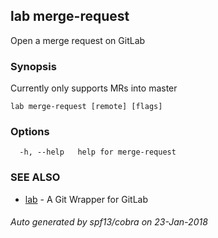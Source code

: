 ## lab merge-request

Open a merge request on GitLab

### Synopsis


Currently only supports MRs into master

```
lab merge-request [remote] [flags]
```

### Options

```
  -h, --help   help for merge-request
```

### SEE ALSO
* [lab](index.md)	 - A Git Wrapper for GitLab

###### Auto generated by spf13/cobra on 23-Jan-2018
